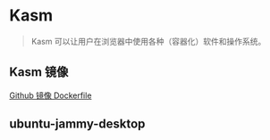 # Kasm

> Kasm 可以让用户在浏览器中使用各种（容器化）软件和操作系统。

## Kasm 镜像

[Github 镜像 Dockerfile](https://github.com/kasmtech/workspaces-images)

## ubuntu-jammy-desktop

